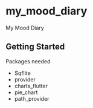 # my_mood_diary

My Mood Diary

## Getting Started

Packages needed

- Sqflite
- provider
- charts_flutter
- pie_chart
- path_provider
